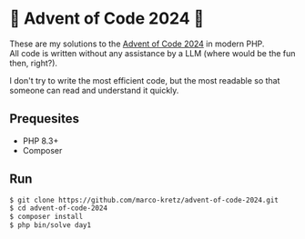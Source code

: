 # 🌟 Advent of Code 2024 🌟

These are my solutions to the [Advent of Code 2024](https://adventofcode.com/2024) in modern PHP.<br>
All code is written without any assistance by a LLM (where would be the fun then, right?).

I don't try to write the most efficient code, but the most readable so that someone can read and understand it quickly.

## Prequesites

- PHP 8.3+
- Composer

## Run

```BASH
$ git clone https://github.com/marco-kretz/advent-of-code-2024.git
$ cd advent-of-code-2024
$ composer install
$ php bin/solve day1
```

